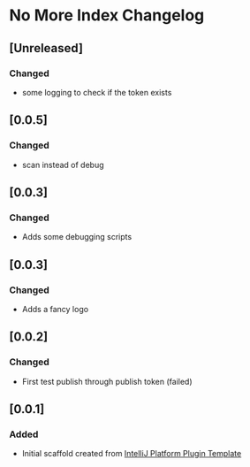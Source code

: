 <!-- Keep a Changelog guide -> https://keepachangelog.com -->

# No More Index Changelog
## [Unreleased]
### Changed
- some logging to check if the token exists
## [0.0.5]
### Changed
- scan instead of debug
## [0.0.3]
### Changed
- Adds some debugging scripts
## [0.0.3]
### Changed
- Adds a fancy logo
## [0.0.2]
### Changed
- First test publish through publish token (failed)
## [0.0.1]
### Added
- Initial scaffold created from [IntelliJ Platform Plugin Template](https://github.com/JetBrains/intellij-platform-plugin-template)